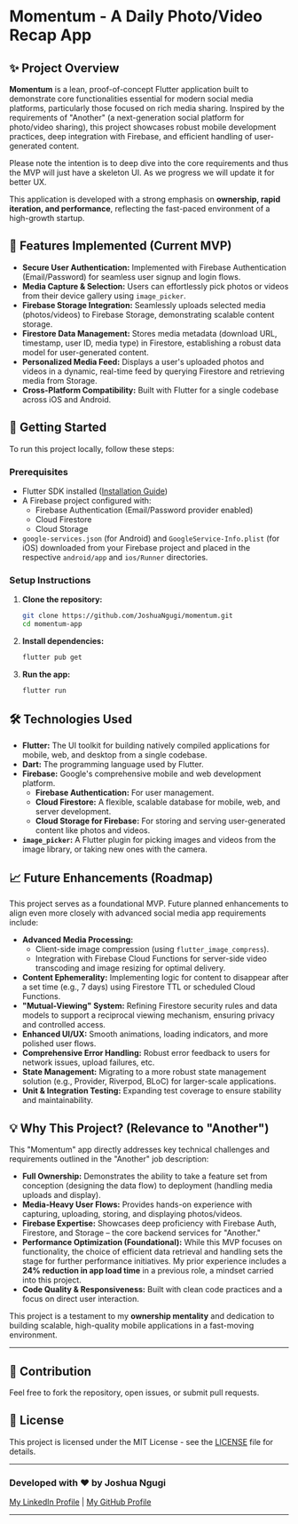 # Momentum - A Daily Photo/Video Recap App

## ✨ Project Overview

**Momentum** is a lean, proof-of-concept Flutter application built to demonstrate core functionalities essential for modern social media platforms, particularly those focused on rich media sharing. Inspired by the requirements of "Another" (a next-generation social platform for photo/video sharing), this project showcases robust mobile development practices, deep integration with Firebase, and efficient handling of user-generated content.

Please note the intention is to deep dive into the core requirements and thus the MVP will just have a 
skeleton UI. As we progress we will update it for better UX.

This application is developed with a strong emphasis on **ownership, rapid iteration, and performance**, reflecting the fast-paced environment of a high-growth startup.

## 🌟 Features Implemented (Current MVP)

  * **Secure User Authentication:** Implemented with Firebase Authentication (Email/Password) for seamless user signup and login flows.
  * **Media Capture & Selection:** Users can effortlessly pick photos or videos from their device gallery using `image_picker`.
  * **Firebase Storage Integration:** Seamlessly uploads selected media (photos/videos) to Firebase Storage, demonstrating scalable content storage.
  * **Firestore Data Management:** Stores media metadata (download URL, timestamp, user ID, media type) in Firestore, establishing a robust data model for user-generated content.
  * **Personalized Media Feed:** Displays a user's uploaded photos and videos in a dynamic, real-time feed by querying Firestore and retrieving media from Storage.
  * **Cross-Platform Compatibility:** Built with Flutter for a single codebase across iOS and Android.

## 🚀 Getting Started

To run this project locally, follow these steps:

### Prerequisites

  * Flutter SDK installed ([Installation Guide](https://flutter.dev/docs/get-started/install))
  * A Firebase project configured with:
      * Firebase Authentication (Email/Password provider enabled)
      * Cloud Firestore
      * Cloud Storage
  * `google-services.json` (for Android) and `GoogleService-Info.plist` (for iOS) downloaded from your Firebase project and placed in the respective `android/app` and `ios/Runner` directories.

### Setup Instructions

1.  **Clone the repository:**
    ```bash
    git clone https://github.com/JoshuaNgugi/momentum.git
    cd momentum-app
    ```
2.  **Install dependencies:**
    ```bash
    flutter pub get
    ```
3.  **Run the app:**
    ```bash
    flutter run
    ```

## 🛠️ Technologies Used

  * **Flutter:** The UI toolkit for building natively compiled applications for mobile, web, and desktop from a single codebase.
  * **Dart:** The programming language used by Flutter.
  * **Firebase:** Google's comprehensive mobile and web development platform.
      * **Firebase Authentication:** For user management.
      * **Cloud Firestore:** A flexible, scalable database for mobile, web, and server development.
      * **Cloud Storage for Firebase:** For storing and serving user-generated content like photos and videos.
  * **`image_picker`:** A Flutter plugin for picking images and videos from the image library, or taking new ones with the camera.

## 📈 Future Enhancements (Roadmap)

This project serves as a foundational MVP. Future planned enhancements to align even more closely with advanced social media app requirements include:

  * **Advanced Media Processing:**
      * Client-side image compression (using `flutter_image_compress`).
      * Integration with Firebase Cloud Functions for server-side video transcoding and image resizing for optimal delivery.
  * **Content Ephemerality:** Implementing logic for content to disappear after a set time (e.g., 7 days) using Firestore TTL or scheduled Cloud Functions.
  * **"Mutual-Viewing" System:** Refining Firestore security rules and data models to support a reciprocal viewing mechanism, ensuring privacy and controlled access.
  * **Enhanced UI/UX:** Smooth animations, loading indicators, and more polished user flows.
  * **Comprehensive Error Handling:** Robust error feedback to users for network issues, upload failures, etc.
  * **State Management:** Migrating to a more robust state management solution (e.g., Provider, Riverpod, BLoC) for larger-scale applications.
  * **Unit & Integration Testing:** Expanding test coverage to ensure stability and maintainability.

## 💡 Why This Project? (Relevance to "Another")

This "Momentum" app directly addresses key technical challenges and requirements outlined in the "Another" job description:

  * **Full Ownership:** Demonstrates the ability to take a feature set from conception (designing the data flow) to deployment (handling media uploads and display).
  * **Media-Heavy User Flows:** Provides hands-on experience with capturing, uploading, storing, and displaying photos/videos.
  * **Firebase Expertise:** Showcases deep proficiency with Firebase Auth, Firestore, and Storage – the core backend services for "Another."
  * **Performance Optimization (Foundational):** While this MVP focuses on functionality, the choice of efficient data retrieval and handling sets the stage for further performance initiatives. My prior experience includes a **24% reduction in app load time** in a previous role, a mindset carried into this project.
  * **Code Quality & Responsiveness:** Built with clean code practices and a focus on direct user interaction.

This project is a testament to my **ownership mentality** and dedication to building scalable, high-quality mobile applications in a fast-moving environment.

-----

## 🤝 Contribution

Feel free to fork the repository, open issues, or submit pull requests.

## 📄 License

This project is licensed under the MIT License - see the [LICENSE](https://www.google.com/search?q=LICENSE) file for details.

-----

### Developed with ❤️ by Joshua Ngugi

[My LinkedIn Profile](https://www.google.com/search?q=https://www.linkedin.com/in/joshua-ngugi/) | [My GitHub Profile](https://www.google.com/search?q=https://github.com/JoshuaNgugi/)

-----
